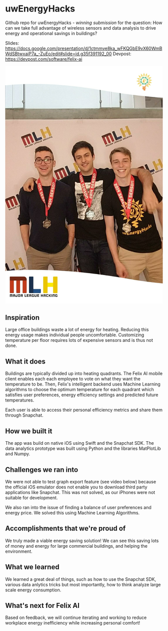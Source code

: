 # uwEnergyHacks
Github repo for uwEnergyHacks - *winning submission* for the question: How can we take full advantage of wireless sensors and data analysis to drive energy and operational savings in buildings?

Slides: https://docs.google.com/presentation/d/1ctmmve8ka_wFKQGbE9vX60WmBWdSBtwxaiP7a_-ZuEo/edit#slide=id.g35f391192_00 
Devpost: https://devpost.com/software/felix-ai


<p align="center">
  <img src="https://github.com/timudk/uwEnergyHacks/blob/master/994621.jpg" width="750">

## Inspiration
Large office buildings waste a lot of energy for heating.
Reducing this energy usage makes individual people uncomfortable.
Customizing temperature per floor requires lots of expensive sensors and is thus not done.

## What it does
Buildings are typically divided up into heating quadrants. The Felix AI mobile client enables each each employee to vote on what they want the temperature to be. Then, Felix's intelligent backend uses Machine Learning algorithms to choose the optimum temperature for each quadrant which satisfies user preferences, energy efficiency settings and predicted future temperatures.

Each user is able to access their personal efficiency metrics and share them through Snapchat. 

## How we built it
The app was build on native iOS using Swift and the Snapchat SDK.
The data analytics prototype was built using Python and the libraries MatPlotLib and Numpy.

## Challenges we ran into
We were not able to test graph export feature (see video below) because the official iOS emulator does not enable you to download third party applications like Snapchat.
This was not solved, as our iPhones were not suitable for development.

We also ran into the issue of finding a balance of user preferences and energy price. We solved this using Machine Learning Algorithms.

## Accomplishments that we're proud of
We truly made a viable energy saving solution! We can see this saving lots of money and energy for large commercial buildings, and helping the environment.
## What we learned
We learned a great deal of things, such as how to use the Snapchat SDK, various data anlytics tricks but most importantly, how to think analyze large scale energy consumption.

## What's next for Felix AI
Based on feedback, we will continue iterating and working to reduce workplace energy inefficiency while increasing personal comfort!
